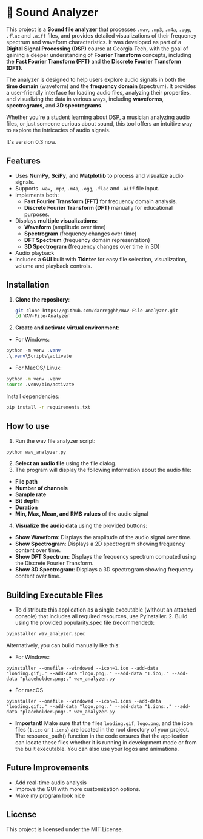 # 🎵 Sound Analyzer

This project is a **Sound file analyzer** that processes `.wav`, `.mp3`, `.m4a`, `.ogg`,
`.flac` and `.aiff` files, and provides detailed visualizations of their frequency spectrum and waveform characteristics. 
It was developed as part of a **Digital Signal Processing (DSP)** course at Georgia Tech, 
with the goal of gaining a deeper understanding of **Fourier Transform** concepts, 
including the **Fast Fourier Transform (FFT)** and the **Discrete Fourier Transform (DFT)**.

The analyzer is designed to help users explore audio signals in both the 
**time domain** (waveform) and the **frequency domain** (spectrum). It provides a user-friendly interface for loading audio files, analyzing their properties,
and visualizing the data in various ways, including **waveforms**, **spectrograms**, and **3D spectrograms**.

Whether you're a student learning about DSP, a musician analyzing audio files, 
or just someone curious about sound, this tool offers an intuitive way to explore 
the intricacies of audio signals.

It's version 0.3 now.

## Features
- Uses **NumPy**, **SciPy**, and **Matplotlib** to process and visualize audio signals.
- Supports `.wav`, `.mp3`, `.m4a`, `.ogg`, `.flac` and `.aiff` file input.
- Implements both:
  - **Fast Fourier Transform (FFT)** for frequency domain analysis.
  - **Discrete Fourier Transform (DFT)** manually for educational purposes.
- Displays **multiple visualizations**:
  - **Waveform** (amplitude over time)
  - **Spectrogram** (frequency changes over time)
  - **DFT Spectrum** (frequency domain representation)
  - **3D Spectrogram** (frequency changes over time in 3D)
- Audio playback
- Includes a **GUI** built with **Tkinter** for easy file selection, visualization, volume and playback controls.

## Installation
1. **Clone the repository**:
   ```bash
   git clone https://github.com/darrrgghh/WAV-File-Analyzer.git
   cd WAV-File-Analyzer
2. **Create and activate virtual environment**:
- For Windows:
```powershell
python -m venv .venv
.\.venv\Scripts\activate
```
- For MacOS/ Linux:
```bash
python -m venv .venv
source .venv/bin/activate
```
 Install dependencies:
 ```bash
pip install -r requirements.txt
```
## How to use
1. Run the wav file analyzer script:
```bash
python wav_analyzer.py
```
2. **Select an audio file** using the file dialog.
3.  The program will display the following information about the audio file:
- **File path**
- **Number of channels**
- **Sample rate**
- **Bit depth**
- **Duration**
- **Min, Max, Mean, and RMS values** of the audio signal
4. **Visualize the audio data** using the provided buttons:
- **Show Waveform**: Displays the amplitude of the audio signal over time.
- **Show Spectrogram**: Displays a 2D spectrogram showing frequency content over time.
- **Show DFT Spectrum**: Displays the frequency spectrum computed using the Discrete Fourier Transform.
- **Show 3D Spectrogram**: Displays a 3D spectrogram showing frequency content over time.
## Building Executable Files
- To distribute this application as a single executable (without an attached console) that includes all required resources, use PyInstaller. 2. Build using the provided popularity.spec file (recommended):

```bash
pyinstaller wav_analyzer.spec
```

Alternatively, you can build manually like this:
- For Windows:
```shell
pyinstaller --onefile --windowed --icon=1.ico --add-data "loading.gif;." --add-data "logo.png;." --add-data "1.ico;." --add-data "placeholder.png;." wav_analyzer.py
```
- For macOS
```shell
pyinstaller --onefile --windowed --icon=1.icns --add-data "loading.gif:." --add-data "logo.png:." --add-data "1.icns:." --add-data "placeholder.png:." wav_analyzer.py
```
- **Important!** Make sure that the files `loading.gif`, `logo.png`, and the icon files (`1.ico` or `1.icns`) are located in the root directory of your project. 
The resource_path() function in the code ensures that the application can locate these files whether 
it is running in development mode or from the built executable. You can also use your logos and animations.
## Future Improvements
- Add real-time audio analysis
- Improve the GUI with more customization options.
- Make my program look nice
## License
This project is licensed under the MIT License.